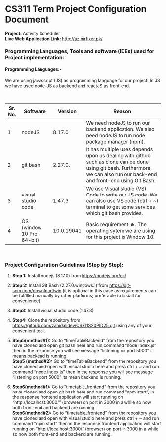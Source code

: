 # CS311 Term Project Configuration Document
<span><b>Project:</b> Activity Scheduler </span><br>
<span> <b> Live Web Application Link: </b> http://az.mrfixer.pk/ </span>
<h3>Programming Languages, Tools and software (IDEs) used for Project implementation: </h3>
<h4>Programming Languages:-</h4>
<span>We are using javascript (JS) as programming language for our project. In JS we have used node-JS as backend and reactJS as front-end.</h4></br></br></br>

| Sr. No. | Software                   | Version    | Reason                                                                                               | 
| ------- | -------------------------- | ---------- | ---------------------------------------------------------------------------------------------------  |
| 1       | nodeJS                     | 8.17.0     | We need nodeJS to run our backend application. We also need nodeJS to run node package manager (npm).|
| 2       | git bash                   | 2.27.0.    | It has multiple uses depends upon us dealing with github such as clone can be done using git bash. Furthermore, we can also run our back-end and front-end using Git Bash.|
| 3       | visual studio code         | 1.47.3     | We use Visual studio (VS) Code to write our JS code. We can also use VS code (ctrl + ~) terminal to get some services which git bash provides.|
| 4       |  OS (window 10 Pro 64-bit) | 10.0.19041 | Basic requirement ☻. The operating sytem we are using for this project is Window 10.|

<br>
<h3>Project Configuration Guidelines (Step by Step):</h3>

1. **Step 1:**  Install nodejs (8.17.0) from https://nodejs.org/en/
 
2. **Step 2:**  Install Git Bash  (2.27.0.windows.1)  from https://git-scm.com/download/win (it is optional in this case as requirements can be fulfilled manually by other platforms; preferable to install for convenience).
 
3.	**Step3:** Install visual studio code (1.47.3)
 
4.	**Step4:** Clone the repository from https://github.com/zahidalidev/CS311S20PID25.git using any of your convenient tool.

5.	**Step5(method#1):** Go to “timeTableBackend” from the repository you have cloned and open git bash here and run command “node index.js” then in the response you will see message “listening on port 5000” it means backend is running.<br>
   **Step5 (method#2):** Go to “timeTableBackend”  from the repository you have cloned  and open with visual studio here and press ctrl + ~ and run command “node index.js” then in the response you will see message “listening on port 5000” its mean backend is running.

6.	**Step6(method#1):** Go to “timetable_frontend” from the repository you have cloned and open git bash here and run command “npm start”, in the response frontend application will start running on “http://localhost:3000/” (browser) on port in 3000 in a while so now both front-end and backend are running.<br>
   **Step6(method#2):**  Go to “timetable_frontend”  from the repository you have cloned  and open with visual studio here and press ctrl + ~ and run command “npm start” then in the response frontend application will start running on “http://localhost:3000/” (browser) on port in 3000 in a while so now both front-end and backend are running. 




